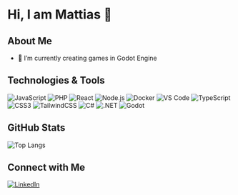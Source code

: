 # Hi, I am Mattias 👋

## About Me

- 🌱 I’m currently creating games in Godot Engine

## Technologies & Tools

![JavaScript](https://img.shields.io/badge/-JavaScript-black?style=flat-square&logo=javascript)
![PHP](https://img.shields.io/badge/-PHP-black?style=flat-square&logo=php)
![React](https://img.shields.io/badge/-React-black?style=flat-square&logo=react)
![Node.js](https://img.shields.io/badge/-Node.js-black?style=flat-square&logo=node.js)
![Docker](https://img.shields.io/badge/-Docker-black?style=flat-square&logo=docker)
![VS Code](https://img.shields.io/badge/-VS%20Code-black?style=flat-square&logo=visual-studio-code)
![TypeScript](https://img.shields.io/badge/-TypeScript-black?style=flat-square&logo=typescript)
![CSS3](https://img.shields.io/badge/-CSS3-black?style=flat-square&logo=css3)
![TailwindCSS](https://img.shields.io/badge/-TailwindCSS-black?style=flat-square&logo=tailwind-css)
![C#](https://img.shields.io/badge/-C%23-black?style=flat-square&logo=c-sharp)
![.NET](https://img.shields.io/badge/.NET-512BD4?style=flat-square&logo=dotnet&logoColor=white)
![Godot](https://img.shields.io/badge/-Godot-black?style=flat-square&logo=godot-engine)

## GitHub Stats

![Top Langs](https://github-readme-stats.vercel.app/api/top-langs/?username=MattiasL2001&layout=compact&theme=radical)

## Connect with Me

[![LinkedIn](https://img.shields.io/badge/LinkedIn-Connect-blue?style=flat-square&logo=linkedin)](https://www.linkedin.com/in/lindblad-mattias)
